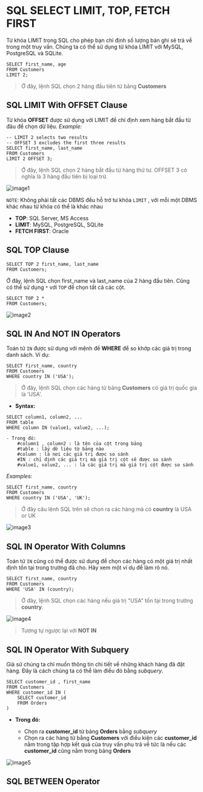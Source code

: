 # SQL SELECT LIMIT, TOP, FETCH FIRST

Từ khóa LIMIT trong SQL cho phép bạn chỉ định số lượng bản ghi sẽ trả về trong một truy vấn. Chúng ta có thể sử dụng từ khóa LIMIT với MySQL, PostgreSQL và SQLite.

```
SELECT first_name, age
FROM Customers
LIMIT 2;
```

> Ở đây, lệnh SQL chọn 2 hàng đầu tiên từ bảng **Customers**

## SQL LIMIT With OFFSET Clause

Từ khóa **OFFSET** được sử dụng với LIMIT để chỉ định xem hàng bắt đầu từ đâu để chọn dữ liệu.
_Example:_

```
-- LIMIT 2 selects two results
-- OFFSET 3 excludes the first three results
SELECT first_name, last_name
FROM Customers
LIMIT 2 OFFSET 3;
```

> Ở đây, lệnh SQL chọn 2 hàng bắt đầu từ hàng thứ tư. OFFSET 3 có nghĩa là 3 hàng đầu tiên bị loại trừ.

![image1](https://live.staticflickr.com/65535/52861184253_367c816e3f_w.jpg)

`NOTE`: Không phải tất các DBMS đều hỗ trờ tư khóa `LIMIT` , với mỗi một DBMS khác nhau từ khóa có thể là khác nhau

- **TOP**: SQL Server, MS Access
- **LIMIT**: MySQL, PostgreSQL, SQLite
- **FETCH FIRST**: Oracle

## SQL TOP Clause

```
SELECT TOP 2 first_name, last_name
FROM Customers;
```

Ở đây, lệnh SQL chọn first_name và last_name của 2 hàng đầu tiên. Cũng có thể sử dụng `*` với `TOP` để chọn tất cả các cột.

```
SELECT TOP 2 *
FROM Customers;
```

![image2](https://live.staticflickr.com/65535/52861162475_c807cf964e_n.jpg)

## SQL IN And NOT IN Operators

Toán tử `IN` được sử dụng với mệnh đề **WHERE** để so khớp các giá trị trong danh sách. Ví dụ:

```
SELECT first_name, country
FROM Customers
WHERE country IN ('USA');
```

> Ở đây, lệnh SQL chọn các hàng từ bảng **Customers** có giá trị quốc gia là 'USA'.

- **Syntax:**

```
SELECT column1, column2, ...
FROM table
WHERE column IN (value1, value2, ...);
```

    - Trong đó:
        #column1 , column2 : là tên của cột trong bảng
        #table : lấy dữ liệu từ bảng nào
        #column : là nơi các giá trị được so sánh
        #IN : chỉ định các giá trị mà giá trị cột sẽ được so sánh
        #value1, value2, ... : là các giá trị mà giá trị cột được so sánh

_Examples:_

```
SELECT first_name, country
FROM Customers
WHERE country IN ('USA', 'UK');
```

> Ở đây câu lệnh SQL trên sẽ chọn ra các hàng mà có **country** là USA or UK

![image3](https://live.staticflickr.com/65535/52861005806_440b6ba598_n.jpg)

## SQL IN Operator With Columns

Toán tử `IN` cũng có thể được sử dụng để chọn các hàng có một giá trị nhất định tồn tại trong trường đã cho. Hãy xem một ví dụ để làm rõ nó.

```
SELECT first_name, country
FROM Customers
WHERE 'USA' IN (country);
```

> Ở đây, lệnh SQL chọn các hàng nếu giá trị "USA" tồn tại trong trường **country**.

![image4](https://live.staticflickr.com/65535/52861183699_a66b4fb6f3_n.jpg)

> Tương tự ngược lại với **NOT IN**

## SQL IN Operator With Subquery

Giả sử chúng ta chỉ muốn thông tin chi tiết về những khách hàng đã đặt hàng. Đây là cách chúng ta có thể làm điều đó bằng _subquery_.

```
SELECT customer_id , first_name
FROM Customers
WHERE customer_id IN (
    SELECT customer_id
    FROM Orders
)
```

- **Trong đó:**

  - Chọn ra **customer_id** từ bảng **Orders** bằng _subquery_
  - Chọn ra các hàng từ bằng **Customers** với điều kiện các **customer_id** nằm trong tập hợp kết quả của truy vấn phụ trả về tức là nếu các **customer_id** cũng nằm trong bảng **Orders**

![image5](https://live.staticflickr.com/65535/52861024716_5a723819fe_z.jpg)

## SQL BETWEEN Operator

